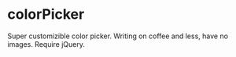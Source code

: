 colorPicker
===========

Super customizible color picker.
Writing on coffee and less, have no images.
Require jQuery.
